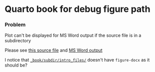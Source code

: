 # Quarto book for debug figure path

### Problem

Plot can't be displayed for MS Word output if the source file is in a subdirectory 

Please see [this source file](./subdir/intro.qmd) and [MS Word output](_book/Quarto-debug-figure-path.docx)

I notice that [`_book/subdir/intro_files/`](_book/subdir/intro_files/) doesn't have `figure-docx` as it should be?

